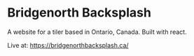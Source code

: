 # Bridgenorth Backsplash

A website for a tiler based in Ontario, Canada. Built with react.

Live at: https://bridgenorthbacksplash.ca/
